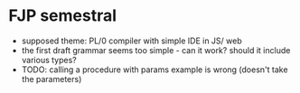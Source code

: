 # FJP semestral
- supposed theme: PL/0 compiler with simple IDE in JS/ web
- the first draft grammar seems too simple - can it work? should it include various types?
- TODO: calling a procedure with params example is wrong (doesn't take the parameters)
